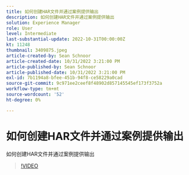 ```yaml
---
title: 如何创建HAR文件并通过案例提供输出
description: 如何创建HAR文件并通过案例提供输出
solution: Experience Manager
role: User
level: Intermediate
last-substantial-update: 2022-10-31T00:00:00Z
kt: 11248
thumbnail: 3409875.jpeg
article-created-by: Sean Schnoor
article-created-date: 10/31/2022 3:21:00 PM
article-published-by: Sean Schnoor
article-published-date: 10/31/2022 3:21:00 PM
exl-id: 7b1194a8-bfee-451b-94f8-ce58229a0cad
source-git-commit: 9c971ee2ceef8f48902d857145545ef173f3752a
workflow-type: tm+mt
source-wordcount: '52'
ht-degree: 0%

---
```


# 如何创建HAR文件并通过案例提供输出

如何创建HAR文件并通过案例提供输出

>[!VIDEO](https://video.tv.adobe.com/v/3409875/?quality=12&learn=on)
